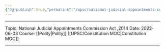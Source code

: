 ```yaml
---
{"dg-publish":true,"permalink":"/upsc/national-judicial-appointments-commission-act-2014/","dgHomeLink":true,"dgPassFrontmatter":false}
---
```


----
Topic: National Judicial Appointments Commission Act ,2014
Date: 2022-06-03
Course: [[Polity|Polity]] [[UPSC/Constitution MOC|Constitution MOC]] 

----



